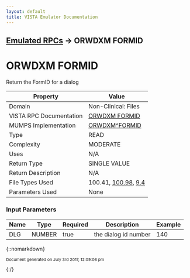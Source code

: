 ```yaml
---
layout: default
title: VISTA Emulator Documentation
---
```


## [Emulated RPCs](TableOfContents) &#8594; ORWDXM FORMID
# ORWDXM FORMID

Return the FormID for a dialog

Property | Value
--- | ---
Domain | Non-Clinical: Files
VISTA RPC Documentation | [ORWDXM FORMID](../VISTARPC/ORWDXM_FORMID)
MUMPS Implementation | [ORWDXM^FORMID](http://code.osehra.org/dox/Routine_FORMID_source.html)
Type | READ
Complexity | MODERATE
Uses | N/A
Return Type | SINGLE VALUE
Return Description | N/A
File Types Used | 100.41, [100.98](../VDM/Display_Group-100_98), [9.4](../VDM/Package-9_4)
Parameters Used | None


### Input Parameters

Name | Type | Required | Description | Example
--- | --- | --- | --- | ---
DLG | NUMBER | true | the dialog id number | 140

{::nomarkdown} <br/><p style="font-size: 11px">Document generated on July 3rd 2017, 12:09:06 pm</p>{:/}